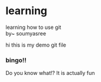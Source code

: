 # learning
learning how to use git
<br>
by~ soumyasree
<P>
hi this is my demo git file</p>

<h3>bingo!!</h3>
<p background="red">Do you know what!? It is actually fun</p>